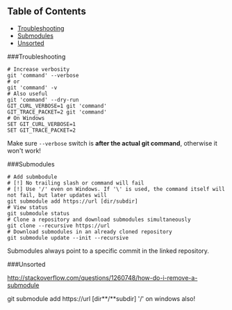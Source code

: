 ## Table of Contents
* [Troubleshooting](#troubleshooting)
* [Submodules](#submodules)
* [Unsorted](#unsorted)

###Troubleshooting
``` shell
# Increase verbosity
git 'command' --verbose
# or
git 'command' -v
# Also useful
git 'command' --dry-run
GIT_CURL_VERBOSE=1 git 'command'
GIT_TRACE_PACKET=2 git 'command'
# On Windows
SET GIT_CURL_VERBOSE=1
SET GIT_TRACE_PACKET=2
```
Make sure `--verbose` switch is **after the actual git command**, otherwise it won't work!

###Submodules
``` shell
# Add submbodule
# [!] No trailing slash or command will fail
# [!] Use '/' even on Windows. If '\' is used, the command itself will not fail, but later updates will
git submodule add https://url [dir/subdir]
# View status
git submodule status
# Clone a repository and download submodules simultaneously
git clone --recursive https://url
# Download submodules in an already cloned repository
git submodule update --init --recursive
```
Submodules always point to a specific commit in the linked repository.

###Unsorted

http://stackoverflow.com/questions/1260748/how-do-i-remove-a-submodule

git submodule add https://url [dir**/**subdir] '/' on windows also!
